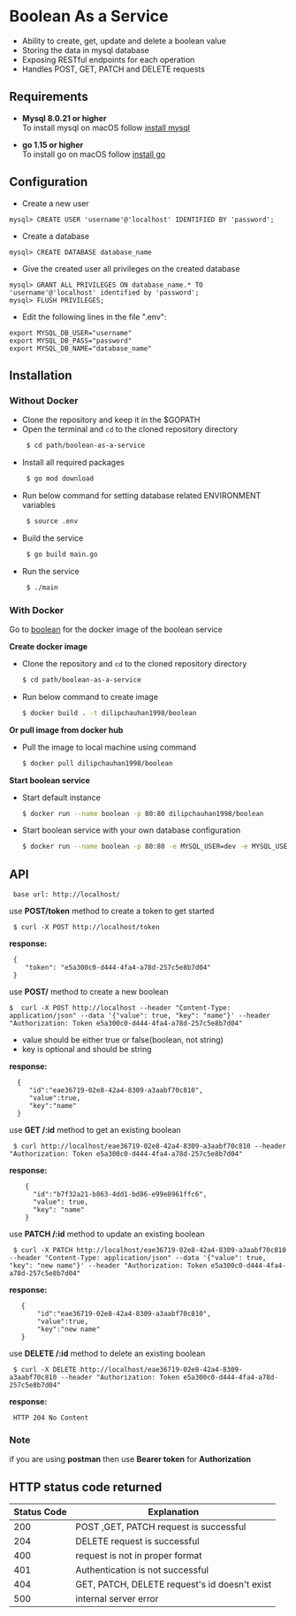# Boolean As a Service 
- Ability to create, get, update and delete a boolean value <br />
- Storing the data in mysql database <br />
- Exposing  RESTful endpoints for each operation <br />
- Handles POST, GET, PATCH and DELETE requests <br />

## Requirements
- __Mysql 8.0.21 or higher__ <br />
To install mysql on  macOS follow [install mysql](https://flaviocopes.com/mysql-how-to-install/) <br />

- __go 1.15 or higher__ <br />
To install go on macOS follow [install go](https://www.geeksforgeeks.org/how-to-install-golang-on-macos/) <br />

## Configuration

- Create a new user
```
mysql> CREATE USER 'username'@'localhost' IDENTIFIED BY 'password';
```
- Create a database
```
mysql> CREATE DATABASE database_name
```
- Give the created user all privileges on the created database
```
mysql> GRANT ALL PRIVILEGES ON database_name.* TO 'username'@'localhost' identified by 'password';
mysql> FLUSH PRIVILEGES;
```

- Edit the following lines in the file ".env":

```
export MYSQL_DB_USER="username"     
export MYSQL_DB_PASS="password"
export MYSQL_DB_NAME="database_name"
```
## Installation
### Without Docker
- Clone the repository and keep it in the $GOPATH
- Open the terminal and ``` cd ``` to the cloned repository directory
    ```sh
     $ cd path/boolean-as-a-service
    ```
- Install all required packages
    ```sh
     $ go mod download
    ```
- Run below command for setting database related ENVIRONMENT variables
    ```sh
     $ source .env
    ```
- Build the service 
    ```sh
     $ go build main.go
    ```
- Run the service 
   ```sh
    $ ./main
   ```
   
### With Docker
Go to [boolean](https://hub.docker.com/r/dilipchauhan1998/boolean) for the docker image of the boolean service

__Create docker image__
- Clone the repository and ```cd``` to the cloned repository directory 
    ```sh
    $ cd path/boolean-as-a-service
    ```
- Run below command to create image
     ```sh
    $ docker build . -t dilipchauhan1998/boolean
    ```
__Or pull image from docker hub__

- Pull the image to local machine using command
    ```sh
    $ docker pull dilipchauhan1998/boolean
    ```
__Start boolean service__     
- Start default instance
    ```sh
    $ docker run --name boolean -p 80:80 dilipchauhan1998/boolean
    ```
- Start boolean service with your own database configuration  
     ```sh
     $ docker run --name boolean -p 80:80 -e MYSQL_USER=dev -e MYSQL_USER_PWD=dev -e MYSQL_USER_DB=userdb dilipchauhan1998/boolean

     ```

## API
```
 base url: http://localhost/ 
```
use __POST/token__ method to create a token to get started <br />

```
 $ curl -X POST http://localhost/token
```
__response:__
```
 {
    "token": "e5a300c0-d444-4fa4-a78d-257c5e8b7d04"
 }
```
use __POST/__ method to create a new boolean

```
$  curl -X POST http://localhost --header "Content-Type: application/json" --data '{"value": true, "key": "name"}' --header "Authorization: Token e5a300c0-d444-4fa4-a78d-257c5e8b7d04"
```

- value should be either true or false(boolean, not string) <br />
- key is optional and should be string <br />

__response:__
```
  {
     "id":"eae36719-02e8-42a4-8309-a3aabf70c810",
     "value":true,
     "key":"name"
  }
```
use __GET /:id__ method to get an existing boolean
```
 $ curl http://localhost/eae36719-02e8-42a4-8309-a3aabf70c810 --header "Authorization: Token e5a300c0-d444-4fa4-a78d-257c5e8b7d04"
```
__response:__
```
    {
      "id":"b7f32a21-b863-4dd1-bd86-e99e8961ffc6",
      "value": true,
      "key": "name"
    }
```
use __PATCH /:id__ method to update an existing boolean

```
 $ curl -X PATCH http://localhost/eae36719-02e8-42a4-8309-a3aabf70c810 --header "Content-Type: application/json" --data '{"value": true, "key": "new name"}' --header "Authorization: Token e5a300c0-d444-4fa4-a78d-257c5e8b7d04"
```
__response:__
```
   {
       "id":"eae36719-02e8-42a4-8309-a3aabf70c810",
       "value":true,
       "key":"new name"
   }
```
use __DELETE /:id__ method to delete an existing boolean
```
 $ curl -X DELETE http://localhost/eae36719-02e8-42a4-8309-a3aabf70c810 --header "Authorization: Token e5a300c0-d444-4fa4-a78d-257c5e8b7d04"
```
__response:__
```
 HTTP 204 No Content
```
### Note
if you are using __postman__ then use __Bearer token__ for __Authorization__
## HTTP status code returned
 Status Code | Explanation |
| ------- | --- |
| 200 | POST ,GET, PATCH request is successful |
| 204 | DELETE request is successful |
| 400 | request is not in proper format |
| 401 | Authentication is not successful |
| 404 | GET, PATCH, DELETE request's id doesn't exist|
| 500 | internal server error|
